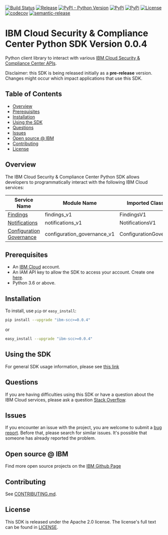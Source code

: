 [![Build Status](https://travis-ci.com/ibm-cloud-security/scc-python-sdk.svg?branch=main)](https://travis-ci.com/github/ibm-cloud-security/scc-python-sdk)
[![Release](https://img.shields.io/github/v/release/ibm-cloud-security/scc-python-sdk)](https://img.shields.io/github/v/release/ibm-cloud-security/scc-python-sdk)
[![PyPI - Python Version](https://img.shields.io/pypi/pyversions/ibm-platform-services)](https://pypi.org/project/ibm-scc/)
[![PyPi](https://pypip.in/v/ibm-scc/badge.svg)](https://pypi.python.org/pypi/ibm-scc/)
[![PyPi](https://pypip.in/d/ibm-scc/badge.svg)](https://pypi.python.org/pypi/ibm-scc/)
[![License](https://img.shields.io/badge/License-Apache%202.0-blue.svg)](https://opensource.org/licenses/Apache-2.0)
[![codecov](https://codecov.io/gh/ibm-cloud-security/scc-python-sdk/branch/main/graph/badge.svg?token=U0DC9HWWOA)](https://codecov.io/gh/ibm-cloud-security/scc-python-sdk)
[![semantic-release](https://img.shields.io/badge/%20%20%F0%9F%93%A6%F0%9F%9A%80-semantic--release-e10079.svg)](https://github.com/semantic-release/semantic-release)
# IBM Cloud Security & Compliance Center Python SDK Version 0.0.4

Python client library to interact with various [IBM Cloud Security & Compliance Center APIs](https://cloud.ibm.com/docs?tab=api-docs&category=platform_services%2Csecurity).

Disclaimer: this SDK is being released initially as a **pre-release** version.
Changes might occur which impact applications that use this SDK.

## Table of Contents

<!--
  The TOC below is generated using the `markdown-toc` node package.

      https://github.com/jonschlinkert/markdown-toc

  You should regenerate the TOC after making changes to this file.

      npx markdown-toc -i README.md
  -->

<!-- toc -->

- [Overview](#overview)
- [Prerequisites](#prerequisites)
- [Installation](#installation)
- [Using the SDK](#using-the-sdk)
- [Questions](#questions)
- [Issues](#issues)
- [Open source @ IBM](#open-source--ibm)
- [Contributing](#contributing)
- [License](#license)

<!-- tocstop -->

## Overview

The IBM Cloud Security & Compliance Center Python SDK allows developers to programmatically interact with the following
IBM Cloud services:

Service Name | Module Name | Imported Class Name
--- | --- | ---
[Findings](https://cloud.ibm.com/apidocs/security-advisor/findings) | findings_v1 | FindingsV1
[Notifications](https://cloud.ibm.com/apidocs/security-advisor/notifications) | notifications_v1 | NotificationsV1
[Configuration Governance](https://cloud.ibm.com/apidocs/security-compliance/config) | configuration_governance_v1 | ConfigurationGovernanceV1

## Prerequisites

[ibm-cloud-onboarding]: https://cloud.ibm.com/registration

* An [IBM Cloud][ibm-cloud-onboarding] account.
* An IAM API key to allow the SDK to access your account. Create one [here](https://cloud.ibm.com/iam/apikeys).
* Python 3.6 or above.

## Installation

To install, use `pip` or `easy_install`:

```bash
pip install --upgrade "ibm-scc>=0.0.4"
```

or

```bash
easy_install --upgrade "ibm-scc>=0.0.4"
```

## Using the SDK
For general SDK usage information, please see [this link](https://github.com/IBM/ibm-cloud-sdk-common/blob/main/README.md)

## Questions

If you are having difficulties using this SDK or have a question about the IBM Cloud services,
please ask a question
[Stack Overflow](http://stackoverflow.com/questions/ask?tags=ibm-cloud).

## Issues
If you encounter an issue with the project, you are welcome to submit a
[bug report](https://github.com/ibm-cloud-security/scc-python-sdk/issues).
Before that, please search for similar issues. It's possible that someone has already reported the problem.

## Open source @ IBM
Find more open source projects on the [IBM Github Page](http://ibm.github.io/)

## Contributing
See [CONTRIBUTING.md](https://github.ibm.com/CloudEngineering/python-sdk-template/blob/main/CONTRIBUTING.md).

## License

This SDK is released under the Apache 2.0 license.
The license's full text can be found in [LICENSE](https://github.ibm.com/CloudEngineering/python-sdk-template/blob/main/LICENSE).
